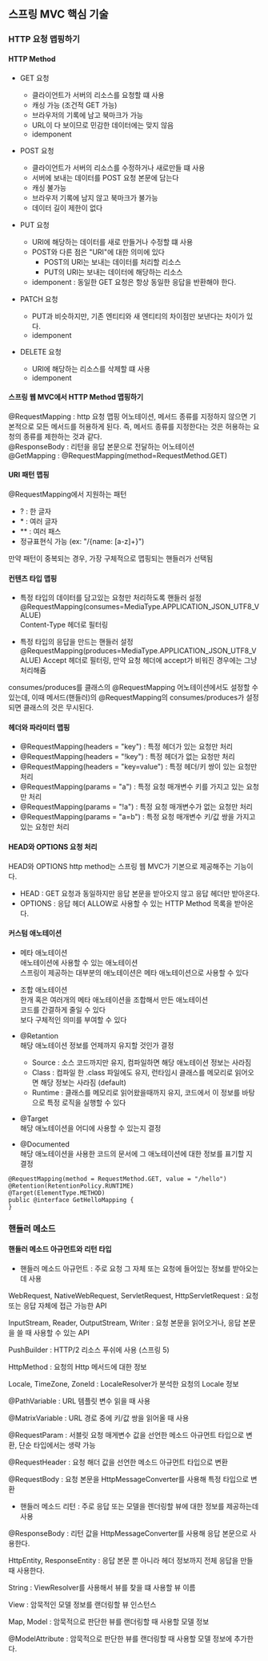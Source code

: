 ## 스프링 MVC 핵심 기술

### HTTP 요청 맵핑하기 

#### HTTP Method

 - GET 요청
    - 클라이언트가 서버의 리소스를 요청할 떄 사용
    - 캐싱 가능 (조건적 GET 가능)
    - 브라우저의 기록에 남고 북마크가 가능
    - URL이 다 보이므로 민감한 데이터에는 맞지 않음
    - idemponent
    
 - POST 요청
    - 클라이언트가 서버의 리소스를 수정하거나 새로만들 떄 사용
    - 서버에 보내는 데이터를 POST 요청 본문에 담는다
    - 캐싱 불가능
    - 브라우저 기록에 남지 않고 북마크가 불가능
    - 데이터 길이 제한이 없다
    
 - PUT 요청
    - URI에 해당하는 데이터를 새로 만들거나 수정할 떄 사용
    - POST와 다른 점은 "URI"에 대한 의미에 있다
        - POST의 URI는 보내는 데이터를 처리할 리소스
        - PUT의 URI는 보내는 데이터에 해당하는 리소스
    - idemponent : 동일한 GET 요청은 항상 동일한 응답을 반환해야 한다.
    
 - PATCH 요청
    - PUT과 비슷하지만, 기존 엔티티와 새 엔티티의 차이점만 보낸다는 차이가 있다.
    - idemponent
    
 - DELETE 요청
    - URI에 해당하는 리소스를 삭제할 떄 사용
    - idemponent
    
#### 스프링 웹 MVC에서 HTTP Method 맵핑하기
@RequestMapping : http 요청 맵핑 어노테이션, 메서드 종류를 지정하지 않으면 기본적으로 모든 메서드를 허용하게 된다.
즉, 메서드 종류를 지정한다는 것은 허용하는 요청의 종류를 제한하는 것과 같다.   
@ResponseBody : 리턴을 응답 본문으로 전달하는 어노테이션  
@GetMapping : @RequestMapping(method=RequestMethod.GET)  

#### URI 패턴 맵핑
@RequestMapping에서 지원하는 패턴  
 - ? : 한 글자  
 - \* : 여러 글자  
 - \** : 여러 패스
 - 정규표현식 가능 (ex: "/{name: [a-z]+}")  

만약 패턴이 중복되는 경우, 가장 구체적으로 맵핑되는 핸들러가 선택됨

#### 컨텐츠 타입 맵핑
 - 특정 타입의 데이터를 담고있는 요청만 처리하도록 핸들러 설정
@RequestMapping(consumes=MediaType.APPLICATION_JSON_UTF8_VALUE)  
Content-Type 헤더로 필터링

 - 특정 타입의 응답을 만드는 핸들러 설정
@RequestMapping(produces=MediaType.APPLICATION_JSON_UTF8_VALUE)
Accept 헤더로 필터링, 만약 요청 헤더에 accept가 비워진 경우에는 그냥 처리해줌

consumes/produces를 클래스의 @RequestMapping 어노테이션에서도 설정할 수 있는데,
이때 메서드(핸들러)의 @RequestMapping의 consumes/produces가 설정되면 클래스의 것은 무시된다.

#### 헤더와 파라미터 맵핑
 - @RequestMapping(headers = "key") : 특정 헤더가 있는 요청만 처리
 - @RequestMapping(headers = "!key") : 특정 헤더가 없는 요청만 처리
 - @RequestMapping(headers = "key=value") : 특정 헤더/키 쌍이 있는 요청만 처리
 - @RequestMapping(params = "a") : 특정 요청 매개변수 키를 가지고 있는 요청만 처리
 - @RequestMapping(params = "!a") : 특정 요청 매개변수가 없는 요청만 처리
 - @RequestMapping(params = "a=b") : 특정 요청 매개변수 키/값 쌍을 가지고 있는 요청만 처리
 
#### HEAD와 OPTIONS 요청 처리
HEAD와 OPTIONS http method는 스프링 웹 MVC가 기본으로 제공해주는 기능이다.  

 - HEAD : GET 요청과 동일하지만 응답 본문을 받아오지 않고 응답 헤더만 받아온다.
 - OPTIONS : 응답 헤더 ALLOW로 사용할 수 있는 HTTP Method 목록을 받아온다.
 
#### 커스텀 애노테이션

 - 메타 애노테이션  
 애노테이션에 사용할 수 있는 애노테이션  
 스프링이 제공하는 대부분의 애노테이션은 메타 애노테이션으로 사용할 수 있다
 
 - 조합 애노테이션  
 한개 혹은 여러개의 메타 애노테이션을 조합해서 만든 애노테이션  
 코드를 간결하게 줄일 수 있다  
 보다 구체적인 의미를 부여할 수 있다
 
 - @Retantion  
 해당 애노테이션 정보를 언제까지 유지할 것인가 결정
   - Source : 소스 코드까지만 유지, 컴파일하면 해당 애노테이션 정보는 사라짐
   - Class : 컴파일 한 .class 파일에도 유지, 런타임시 클래스를 메모리로 읽어오면 해당 정보는 사라짐 (default)
   - Runtime : 클래스를 메모리로 읽어왔을때까지 유지, 코드에서 이 정보를 바탕으로 특정 로직을 실행할 수 있다
  
 - @Target  
 해당 애노테이션을 어디에 사용할 수 있는지 결정
 
 - @Documented  
 해당 애노테이션을 사용한 코드의 문서에 그 애노테이션에 대한 정보를 표기할 지 결정
 
```
@RequestMapping(method = RequestMethod.GET, value = "/hello")
@Retention(RetentionPolicy.RUNTIME)
@Target(ElementType.METHOD)
public @interface GetHelloMapping {
}
```
   
### 핸들러 메소드 

#### 핸들러 메소드 아규먼트와 리턴 타입

 - 핸들러 메소드 아규먼트
 : 주로 요청 그 자체 또는 요청에 들어있는 정보를 받아오는데 사용
 
WebRequest, NativeWebRequest, ServletRequest, HttpServletRequest : 요청 또는 응답 자체에 접근 가능한 API

InputStream, Reader, OutputStream, Writer : 요청 본문을 읽어오거나, 응답 본문을 쓸 때 사용할 수 있는 API

PushBuilder : HTTP/2 리소스 푸쉬에 사용 (스프링 5)

HttpMethod : 요청의 Http 메서드에 대한 정보

Locale, TimeZone, ZoneId : LocaleResolver가 분석한 요청의 Locale 정보

@PathVariable : URL 템플릿 변수 읽을 때 사용

@MatrixVariable : URL 경로 중에 키/값 쌍을 읽어올 때 사용

@RequestParam : 서블릿 요청 매게변수 값을 선언한 메소드 아규먼트 타입으로 변환, 단순 타입에서는 생략 가능

@RequestHeader : 요청 해더 값을 선언한 메소드 아규먼트 타입으로 변환 

@RequestBody : 요청 본문을 HttpMessageConverter를 사용해 특정 타입으로 변환

 - 핸들러 메소드 리턴
 : 주로 응답 또는 모델을 렌더링할 뷰에 대한 정보를 제공하는데 사용
 
@ResponseBody : 리턴 값을 HttpMessageConverter를 사용해 응답 본문으로 사용한다.

HttpEntity, ResponseEntity : 응답 본문 뿐 아니라 헤더 정보까지 전체 응답을 만들 때 사용한다.

String : ViewResolver를 사용해서 뷰를 찾을 떄 사용할 뷰 이름

View : 암묵적인 모델 정보를 랜더링할 뷰 인스턴스

Map, Model : 암묵적으로 판단한 뷰를 랜더링할 때 사용할 모델 정보

@ModelAttribute : 암묵적으로 판단한 뷰를 랜더링할 때 사용할 모델 정보에 추가한다.

